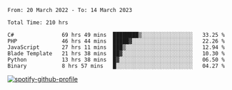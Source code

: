 <!--START_SECTION:waka-->

```text
From: 20 March 2022 - To: 14 March 2023

Total Time: 210 hrs

C#               69 hrs 49 mins  ████████▒░░░░░░░░░░░░░░░░   33.25 %
PHP              46 hrs 44 mins  █████▓░░░░░░░░░░░░░░░░░░░   22.26 %
JavaScript       27 hrs 11 mins  ███▒░░░░░░░░░░░░░░░░░░░░░   12.94 %
Blade Template   21 hrs 38 mins  ██▓░░░░░░░░░░░░░░░░░░░░░░   10.30 %
Python           13 hrs 38 mins  █▓░░░░░░░░░░░░░░░░░░░░░░░   06.50 %
Binary           8 hrs 57 mins   █░░░░░░░░░░░░░░░░░░░░░░░░   04.27 %
```

<!--END_SECTION:waka-->
[![spotify-github-profile](https://spotify-github-profile.vercel.app/api/view?uid=c00zprrvy9xiloa9qnco3hmng&cover_image=true&theme=novatorem&show_offline=false&background_color=121212&bar_color=53b14f&bar_color_cover=false)](https://spotify-github-profile.vercel.app/api/view?uid=c00zprrvy9xiloa9qnco3hmng&redirect=true)
